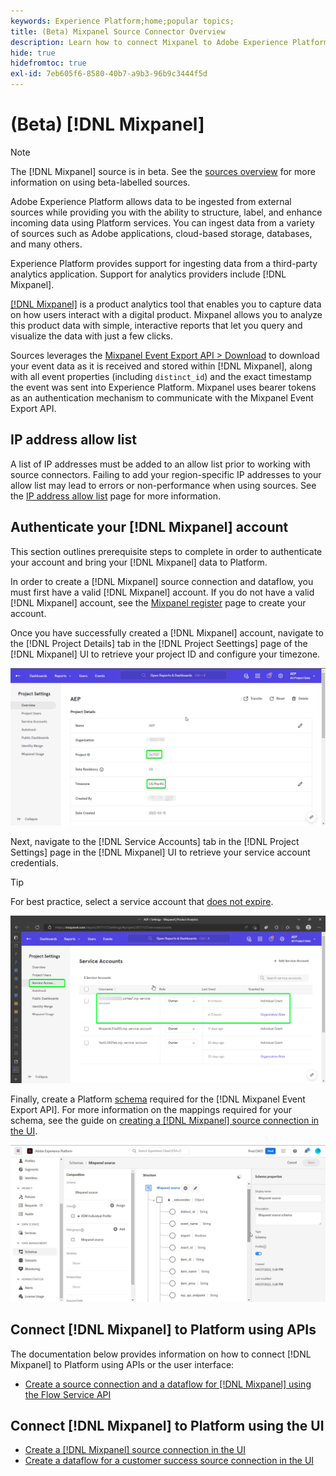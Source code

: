```yaml
---
keywords: Experience Platform;home;popular topics;
title: (Beta) Mixpanel Source Connector Overview
description: Learn how to connect Mixpanel to Adobe Experience Platform using APIs or the user interface.
hide: true
hidefromtoc: true
exl-id: 7eb605f6-8580-40b7-a9b3-96b9c3444f5d
---
```

# (Beta) [!DNL Mixpanel]

>[!NOTE]
>
>The [!DNL Mixpanel] source is in beta. See the [sources overview](../../home.md#terms-and-conditions) for more information on using beta-labelled sources.

Adobe Experience Platform allows data to be ingested from external sources while providing you with the ability to structure, label, and enhance incoming data using Platform services. You can ingest data from a variety of sources such as Adobe applications, cloud-based storage, databases, and many others.

Experience Platform provides support for ingesting data from a third-party analytics application. Support for analytics providers include [!DNL Mixpanel].

[[!DNL Mixpanel]](https://www.mixpanel.com) is a product analytics tool that enables you to capture data on how users interact with a digital product. Mixpanel allows you to analyze this product data with simple, interactive reports that let you query and visualize the data with just a few clicks.

Sources leverages the [Mixpanel Event Export API > Download](https://developer.mixpanel.com/reference/raw-event-export) to download your event data as it is received and stored within [!DNL Mixpanel], along with all event properties (including `distinct_id`) and the exact timestamp the event was sent into Experience Platform. Mixpanel uses bearer tokens as an authentication mechanism to communicate with the Mixpanel Event Export API.

## IP address allow list

A list of IP addresses must be added to an allow list prior to working with source connectors. Failing to add your region-specific IP addresses to your allow list may lead to errors or non-performance when using sources. See the [IP address allow list](../../ip-address-allow-list.md) page for more information.

## Authenticate your [!DNL Mixpanel] account

This section outlines prerequisite steps to complete in order to authenticate your account and bring your [!DNL Mixpanel] data to Platform.

In order to create a [!DNL Mixpanel] source connection and dataflow, you must first have a valid [!DNL Mixpanel] account. If you do not have a valid [!DNL Mixpanel] account, see the [Mixpanel register](https://mixpanel.com/register/) page to create your account.

Once you have successfully created a [!DNL Mixpanel] account, navigate to the [!DNL Project Details] tab in the [!DNL Project Seettings] page of the [!DNL Mixpanel] UI to retrieve your project ID and configure your timezone.

![mixpanel-project-settings](../../images/tutorials/create/mixpanel-export-events/mixpanel-project-settings.png)

Next, navigate to the [!DNL Service Accounts] tab in the [!DNL Project Settings] page in the [!DNL Mixpanel] UI to retrieve your service account credentials.

>[!TIP]
>
>For best practice, select a service account that [does not expire](https://developer.mixpanel.com/reference/service-accounts#service-account-expiration).

![Mixpanel Service Account](../../images/tutorials/create/mixpanel-export-events/mixpanel-service-account.png)

Finally, create a Platform [schema](../../../xdm/schema/composition.md) required for the [!DNL Mixpanel Event Export API]. For more information on the mappings required for your schema, see the guide on [creating a [!DNL Mixpanel] source connection in the UI](../../tutorials/ui/create/analytics/mixpanel.md#additional-resources).

![Create Schema](../../images/tutorials/create/mixpanel-export-events/schema.png)

## Connect [!DNL Mixpanel] to Platform using APIs

The documentation below provides information on how to connect [!DNL Mixpanel] to Platform using APIs or the user interface:

* [Create a source connection and a dataflow for [!DNL Mixpanel] using the Flow Service API](../../tutorials/api/create/analytics/mixpanel.md)

## Connect [!DNL Mixpanel] to Platform using the UI

* [Create a [!DNL Mixpanel] source connection in the UI](../../tutorials/ui/create/analytics/mixpanel.md)
* [Create a dataflow for a customer success source connection in the UI](../../tutorials/ui/dataflow/analytics.md)
